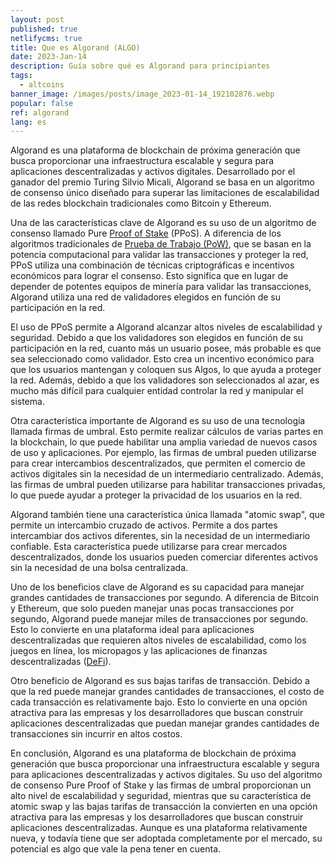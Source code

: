 ```yaml
---
layout: post
published: true
netlifycms: true
title: Que es Algorand (ALGO)
date: 2023-Jan-14
description: Guía sobre qué es Algorand para principiantes
tags:
  - altcoins
banner_image: /images/posts/image_2023-01-14_192102876.webp
popular: false
ref: algorand
lang: es
---
```

Algorand es una plataforma de blockchain de próxima generación que busca proporcionar una infraestructura escalable y segura para aplicaciones descentralizadas y activos digitales. Desarrollado por el ganador del premio Turing Silvio Micali, Algorand se basa en un algoritmo de consenso único diseñado para superar las limitaciones de escalabilidad de las redes blockchain tradicionales como Bitcoin y Ethereum.

Una de las características clave de Algorand es su uso de un algoritmo de consenso llamado Pure [Proof of Stake](https://criptomo.com/proof-of-work-vs-proof-of-stake/) (PPoS). A diferencia de los algoritmos tradicionales de [Prueba de Trabajo (PoW)](https://criptomo.com/que-es-proof-of-work/), que se basan en la potencia computacional para validar las transacciones y proteger la red, PPoS utiliza una combinación de técnicas criptográficas e incentivos económicos para lograr el consenso. Esto significa que en lugar de depender de potentes equipos de minería para validar las transacciones, Algorand utiliza una red de validadores elegidos en función de su participación en la red.

El uso de PPoS permite a Algorand alcanzar altos niveles de escalabilidad y seguridad. Debido a que los validadores son elegidos en función de su participación en la red, cuanto más un usuario posee, más probable es que sea seleccionado como validador. Esto crea un incentivo económico para que los usuarios mantengan y coloquen sus Algos, lo que ayuda a proteger la red. Además, debido a que los validadores son seleccionados al azar, es mucho más difícil para cualquier entidad controlar la red y manipular el sistema.

Otra característica importante de Algorand es su uso de una tecnología llamada firmas de umbral. Esto permite realizar cálculos de varias partes en la blockchain, lo que puede habilitar una amplia variedad de nuevos casos de uso y aplicaciones. Por ejemplo, las firmas de umbral pueden utilizarse para crear intercambios descentralizados, que permiten el comercio de activos digitales sin la necesidad de un intermediario centralizado. Además, las firmas de umbral pueden utilizarse para habilitar transacciones privadas, lo que puede ayudar a proteger la privacidad de los usuarios en la red.

Algorand también tiene una característica única llamada "atomic swap", que permite un intercambio cruzado de activos. Permite a dos partes intercambiar dos activos diferentes, sin la necesidad de un intermediario confiable. Esta característica puede utilizarse para crear mercados descentralizados, donde los usuarios pueden comerciar diferentes activos sin la necesidad de una bolsa centralizada.

Uno de los beneficios clave de Algorand es su capacidad para manejar grandes cantidades de transacciones por segundo. A diferencia de Bitcoin y Ethereum, que solo pueden manejar unas pocas transacciones por segundo, Algorand puede manejar miles de transacciones por segundo. Esto lo convierte en una plataforma ideal para aplicaciones descentralizadas que requieren altos niveles de escalabilidad, como los juegos en línea, los micropagos y las aplicaciones de finanzas descentralizadas ([DeFi](https://criptomo.com/que-es-defi/)).

Otro beneficio de Algorand es sus bajas tarifas de transacción. Debido a que la red puede manejar grandes cantidades de transacciones, el costo de cada transacción es relativamente bajo. Esto lo convierte en una opción atractiva para las empresas y los desarrolladores que buscan construir aplicaciones descentralizadas que puedan manejar grandes cantidades de transacciones sin incurrir en altos costos.

En conclusión, Algorand es una plataforma de blockchain de próxima generación que busca proporcionar una infraestructura escalable y segura para aplicaciones descentralizadas y activos digitales. Su uso del algoritmo de consenso Pure Proof of Stake y las firmas de umbral proporcionan un alto nivel de escalabilidad y seguridad, mientras que su característica de atomic swap y las bajas tarifas de transacción la convierten en una opción atractiva para las empresas y los desarrolladores que buscan construir aplicaciones descentralizadas. Aunque es una plataforma relativamente nueva, y todavía tiene que ser adoptada completamente por el mercado, su potencial es algo que vale la pena tener en cuenta.